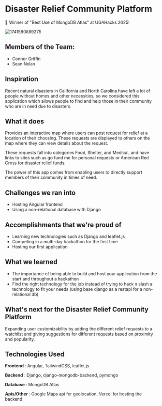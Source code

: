 # Disaster Relief Community Platform
🎉 Winner of "Best Use of MongoDB Atlas" at UGAHacks 2025!

![1741580889275](https://github.com/user-attachments/assets/4293620c-bacf-4f16-b1fa-51a5172a255f)

## Members of the Team:
- Connor Griffin
- Sean Nolan

## Inspiration
Recent natural disasters in California and North Carolina have left a lot of people without homes and other necessities, so we considered this application which allows people to find and help those in their community who are in need due to disasters.

## What it does
Provides an interactive map where users can post request for relief at a location of their choosing. These requests are displayed to others on the map where they can view details about the request. 

These requests fall into categories Food, Shelter, and Medical, and have links to sites such as go fund me for personal requests or American Red Cross for disaster relief funds.

The power of this app comes from enabling users to directly support members of their community in times of need.

## Challenges we ran into
- Hosting Angular frontend 
- Using a non-relational database with Django

## Accomplishments that we're proud of
- Learning new technologies such as Django and leaflet.js
- Competing in a multi-day hackathon for the first time
- Hosting our first application

## What we learned
- The importance of being able to build and host your application from the start and throughout a hackathon
- Find the right technology for the job instead of trying to hack n slash a technology to fit your needs (using base django as a restapi for a non-relational db)

## What's next for the Disaster Relief Community Platform
Expanding user customizability by adding the different relief requests to a watchlist and giving suggestions for different requests based on proximity and popularity. 

## Technologies Used
**Frontend** : Angular, TailwindCSS, leaflet.js

**Backend** : Django, django-mongodb-backend, pymongo

**Database** : MongoDB Atlas

**Apis/Other** : Google Maps api for geolocation, Vercel for hosting the backend


